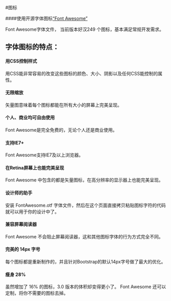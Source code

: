 #图标

####使用开源字体图标[“Font Awesome”](http://www.bootcss.com/p/font-awesome/)


Font Awesome字体文件， 当前版本好汉249 个图标，基本满足常规开发需求。

## 字体图标的特点：

#### 用CSS控制样式

用CSS能非常容易的改变这些图标的颜色、大小、阴影以及任何CSS能控制的属性。

#### 无限缩放

矢量图意味着每个图标都能在所有大小的屏幕上完美呈现。

#### 个人、商业均可自由使用

Font Awesome是完全免费的，无论个人还是商业使用。

#### 支持IE7+

Font Awesome支持IE7及以上浏览器。

#### 在Retina屏幕上也能完美呈现

Font Awesome 中包含的都是矢量图标，在高分辨率的显示器上也能完美呈现。

#### 设计师的助手

安装 FontAwesome.otf 字体文件，然后在这个页面直接拷贝粘贴图标字符的代码就可以用于你的设计中了。

#### 兼容屏幕阅读器

Font Awesome 不会阻止屏幕阅读器，这和其他图标字体的行为方式完全不同。

#### 完美的 14px 字号

每个图标都是重新制作的，并且针对Bootstrap的默认14px字号做了最大的优化。

#### 瘦身 28%

虽然增加了 16% 的图标，3.0 版本的体积却变得更小了。 Font Awesome 还可以定制，将你不需要的图标去掉。